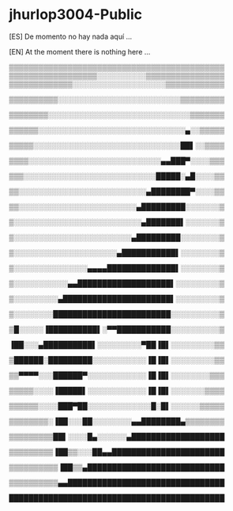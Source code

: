 # jhurlop3004-Public
[ES] De momento no hay nada aquí ...

[EN] At the moment there is nothing here ...

▒▒▒▒▒▒▒▒▒▒▒▒▒▒▒▒▒▒▒▒▒▒▒▒▒▒▒▒▒▒▒▒▒▒▒▒▒▒▒▒▒▒▒▒
▒▒▒▒▒▒▒▒▒▒▒▒▒▒▒▒▒▒░░░░░░░░░░▒▒▒▒▒▒▒▒▒▒▒▒▒▒▒▒
▒▒▒▒▒▒▒▒▒▒▒▒▒░░░░░░░░░░░░░░░░░░░▒▒▒▒▒▒▒▒▒▒▒▒

▒▒▒▒▒▒▒▒▒▒░░░░░░░░░░░░░░░░░░░░░░░░░▒▒▒▒▒▒▒▒▒

▒▒▒▒▒▒▒▒░░░░░░░░░░░░░░░░░░░░░░░░░░░░░▒▒▒▒▒▒▒

▒▒▒▒▒▒░░░░░░░░░░░░░░░░░░░░░░░░░░░░░░▄░░▒▒▒▒▒

▒▒▒▒▒░░░░░░░░░░░░░░░░░░░░░░░░░░░░░░██▌░░▒▒▒▒

▒▒▒▒░░░░░░░░░░░░░░░░░░░░░░░░░░░▄▄███▀░░░░▒▒▒

▒▒▒░░░░░░░░░░░░░░░░░░░░░░░░░░░█████░▄█░░░░▒▒

▒▒░░░░░░░░░░░░░░░░░░░░░░░░░░▄████████▀░░░░▒▒

▒▒░░░░░░░░░░░░░░░░░░░░░░░░▄█████████░░░░░░░▒

▒░░░░░░░░░░░░░░░░░░░░░░░░░░▄███████▌░░░░░░░▒

▒░░░░░░░░░░░░░░░░░░░░░░░░▄█████████░░░░░░░░▒

▒░░░░░░░░░░░░░░░░░░░░░▄███████████▌░░░░░░░░▒

▒░░░░░░░░░░░░░░░▄▄▄▄██████████████▌░░░░░░░░▒

▒░░░░░░░░░░░▄▄███████████████████▌░░░░░░░░░▒

▒░░░░░░░░░▄██████████████████████▌░░░░░░░░░▒

▒░░░░░░░░████████████████████████░░░░░░░░░░▒

▒█░░░░░▐██████████▌░▀▀███████████░░░░░░░░░░▒

▐██░░░▄██████████▌░░░░░░░░░▀██▐█▌░░░░░░░░░▒▒

▒██████░█████████░░░░░░░░░░░▐█▐█▌░░░░░░░░░▒▒

▒▒▀▀▀▀░░░██████▀░░░░░░░░░░░░▐█▐█▌░░░░░░░░▒▒▒

▒▒▒▒▒░░░░▐█████▌░░░░░░░░░░░░▐█▐█▌░░░░░░░▒▒▒▒

▒▒▒▒▒▒░░░░███▀██░░░░░░░░░░░░░█░█▌░░░░░░▒▒▒▒▒

▒▒▒▒▒▒▒▒░▐██░░░██░░░░░░░░▄▄████████▄▒▒▒▒▒▒▒▒

▒▒▒▒▒▒▒▒▒██▌░░░░█▄░░░░░░▄███████████████████

▒▒▒▒▒▒▒▒▒▐██▒▒░░░██▄▄███████████████████████

▒▒▒▒▒▒▒▒▒▒▐██▒▒▄████████████████████████████

▒▒▒▒▒▒▒▒▒▒▄▄████████████████████████████████

████████████████████████████████████████████


